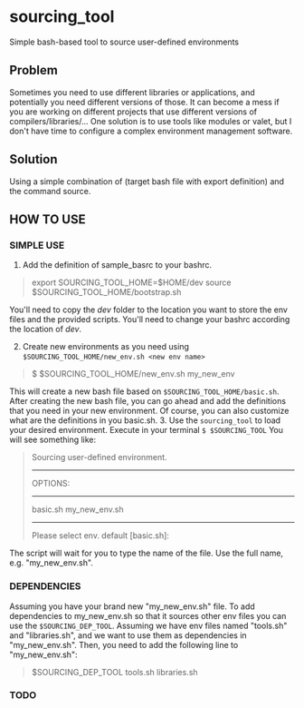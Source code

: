 # sourcing_tool
Simple bash-based tool to source user-defined environments

## Problem
Sometimes you need to use different libraries or applications, and potentially you need different versions of those. It can become a mess if you are working on different projects that use different versions of compilers/libraries/... One solution is to use tools like modules or valet, but I don't have time to configure a complex environment management software.

## Solution
Using a simple combination of (target bash file with export definition) and the command source.

## HOW TO USE

### SIMPLE USE
1. Add the definition of sample_basrc to your bashrc.

> export SOURCING_TOOL_HOME=$HOME/dev
> source $SOURCING_TOOL_HOME/bootstrap.sh

You'll need to copy the *dev* folder to the location you want to store the env files and the provided scripts. You'll need to change your bashrc according the location of *dev*.

2. Create new environments as you need using `$SOURCING_TOOL_HOME/new_env.sh <new env name>`

> $ $SOURCING_TOOL_HOME/new_env.sh my_new_env

This will create a new bash file based on `$SOURCING_TOOL_HOME/basic.sh`. After creating the new bash file, you can go ahead and add the definitions that you need in your new environment. Of course, you can also customize what are the definitions in you basic.sh.
3. Use the `sourcing_tool` to load your desired environment.
Execute in your terminal `$ $SOURCING_TOOL`
You will see something like:

> Sourcing user-defined environment. 
> *************************
> OPTIONS:
> *************************
> basic.sh
> my_new_env.sh
> *************************
> Please select env. default [basic.sh]: 

The script will wait for you to type the name of the file. Use the full name, e.g. "my_new_env.sh".

### DEPENDENCIES
Assuming you have your brand new "my_new_env.sh" file. To add dependencies to my_new_env.sh so that it sources other env files you can use the `$SOURCING_DEP_TOOL`. Assuming we have env files named "tools.sh" and "libraries.sh", and we want to use them as dependencies in "my_new_env.sh". Then, you need to add the following line to "my_new_env.sh":

> $SOURCING_DEP_TOOL tools.sh libraries.sh

### TODO

